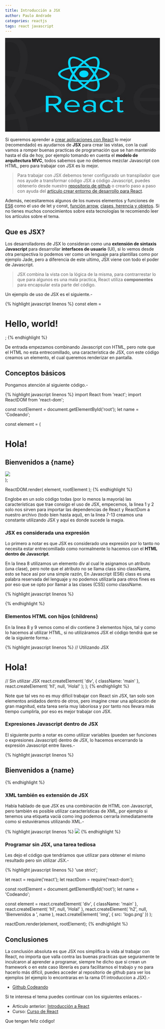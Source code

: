 ```yaml
---
title: Introducción a JSX
author: Paulo Andrade
categories: reactjs
tags: react javascript
---
```


![Introducción a JSX con React](/img/react.jpg)

Si queremos aprender a [crear aplicaciones con React](/articulos/introduccion-a-react-creando-aplicacion-basica.html) lo mejor (recomendado) es ayudarnos de **JSX** para crear las vistas, con la cual vamos a romper buenas practicas de programación que se han mantenido hasta el día de hoy, por ejemplo tomando en cuenta el **modelo de arquitectura MVC**, todos sabemos que no debemos mezclar Javascript con HTML, pero para trabajar con JSX es lo mejor.

> Para trabajar con JSX debemos tener configurado un transpilador que nos ayude a transformar código JSX a código Javascript, puedes obtenerlo desde nuestro [repositorio de github](https://github.com/Codeandomx/development-environment-react) o crearlo paso a paso con ayuda del [articulo crear entorno de desarrollo para React](/articulos/introduccion-a-react-creando-aplicacion-basica.html).

Además, necesitaremos algunos de los nuevos elementos y funciones de [ES6](/articulos/introduccion-a-es6-javascript.html) como el uso de let y const, [función arrow](/articulos/funcion-arrow-es6-javascript.html), [clases, herencia y objetos](/articulos/clases-herencia-y-objetos-en-es6-javascript.html). Si no tienes muchos conocimientos sobre esta tecnologías te recomiendo leer los artículos sobre el tema.

## Que es JSX?

Los desarrolladores de JSX lo consideran como una **extensión de sintaxis Javascript** para desarrollar **interfaces de usuario** (UI), si lo vemos desde otra perspectiva lo podemos ver como un lenguaje para plantillas como por ejemplo Jade, pero a diferencia de este ultimo, JSX viene con todo el poder de Javascript.

> JSX combina la vista con la lógica de la misma, para contrarrestar lo que para algunos es una mala practica, React utiliza **componentes** para encapsular esta parte del código.

Un ejemplo de uso de JSX es el siguiente.-

{% highlight javascript linenos %}
const elem = <h1>Hello, world!</h1>;
{% endhighlight %}

De entrada empezamos combinando Javascript con HTML, pero note que el HTML no esta entrecomillado, una característica de JSX, con este código creamos un elemento, el cual queremos renderizar en pantalla.

## Conceptos básicos

Pongamos atención al siguiente código.-

{% highlight javascript linenos %}
import React from 'react';
import ReactDOM from 'react-dom';

const rootElement = document.getElementById('root');
let name = 'Codeando';

const element = (
    <div className="main">
        <h1>Hola!</h1>
        <h2>Bienvenidos a {name}</h2>
        <img src="logo.png" />
    </div>
);

ReactDOM.render(
    element,
    rootElement
);
{% endhighlight %}

Englobe en un solo código todas (por lo menos la mayoría) las características que trae consigo el uso de JSX, empecemos, la linea 1 y 2 solo nos sirven para importar las dependencias de React y ReactDom a nuestro archivo (todo bien hasta aquí), en la linea 7-13 creamos una constante utilizando JSX y aquí es donde sucede la magia.

### JSX es considerada una expresión

Lo primero a notar es que JSX es considerado una expresión por lo tanto no necesita estar entrecomillado como normalmente lo hacemos con el **HTML dentro de Javascript**.

En la linea 8 utilizamos un elemento div al cual le asignamos un atributo (una clase), pero note que el atributo no se llama class sino className, esto se hace así por una simple razón, En Javascript (ES6) class es una palabra reservada del lenguaje y no podemos utilizarla para otros fines es por eso que se opto por llamar a las clases (CSS) como className.

{% highlight javascript linenos %}
<div className="main">
{% endhighlight %}

### Elementos HTML con hijos (childrens)

En la linea 8 y 9 vemos como el div contiene 3 elementos hijos, tal y como lo hacemos al utilizar HTML, si no utilizáramos JSX el código tendrá que se de la siguiente forma.-

{% highlight javascript linenos %}
// Utilizando JSX
<div className="main">
        <h1>Hola!</h1>
				
// Sin utilizar JSX
react.createElement(
    'div',
    { className: 'main' },
    react.createElement(
        'h1',
        null,
        'Hola!'
    );
);
{% endhighlight %}

Note que tal ves no es muy difícil trabajar con React sin JSX, tan solo son elementos anidados dentro de otros, pero imagine crear una aplicación de gran magnitud, esta tarea seria muy laboriosa y por tanto nos llevara más tiempo cumplirla, por eso es mejor trabajar con JSX.

### Expresiones Javascript dentro de JSX

El siguiente punto a notar es como utilizar variables (pueden ser funciones o expresiones Javascript) dentro de JSX, lo hacemos encerrando la expresión Javascript entre llaves.-

{% highlight javascript linenos %}
<h2>Bienvenidos a {name}</h2>
{% endhighlight %}

### XML también es extensión de JSX

Había hablado de que JSX es una combinación de HTML con Javascript, pero también es posible utilizar características de XML, por ejemplo si tenemos una etiqueta vaciá como img podemos cerrarla inmediatamente como si estuviéramos utilizando XML.-

{% highlight javascript linenos %}
<img src="logo.png" />
{% endhighlight %}

### Programar sin JSX, una tarea tediosa

Les dejo el código que tendríamos que utilizar para obtener el mismo resultado pero sin utilizar JSX.-

{% highlight javascript linenos %}
'use strict';

let react = require('react');
let reactDom = require('react-dom');

const rootElement = document.getElementById('root');
let name = 'Codeando';

const element = react.createElement(
    'div',
    {
        className: 'main'
    },
    react.createElement(
        'h1',
        null,
        'Hola!'
    ),
    react.createElement(
        'h2',
        null,
        'Bienvenidos a ',
        name
    ),
    react.createElement(
        'img',
        {
            src: 'logo.png'
        })
);

reactDom.render(element, rootElement);
{% endhighlight %}

## Conclusiones

La conclusión absoluta es que JSX nos simplifica la vida al trabajar con React, no importa que valla contra las buenas practicas que seguramente te inculcaron al aprender a programar, siempre he dicho que si crean un framework o en este caso librería es para facilitarnos el trabajo y no para hacerlo más difícil, puedes acceder al repositorio de github para ver los ejemplos (el ejemplo lo encontraras en la rama 01 introduccion a JSX).-

* [Github Codeando](https://github.com/Codeandomx/curso-de-introduccion-a-react/tree/01_Introduccion_a_jsx)

Si te interesa el tema puedes continuar con los siguientes enlaces.-

* Articulo anterior: [Introducción a React](/articulos/introduccion-a-react-creando-aplicacion-basica.html)
* Curso: [Curso de React](https://github.com/Codeandomx/curso-de-introduccion-a-react)

Que tengan feliz código!